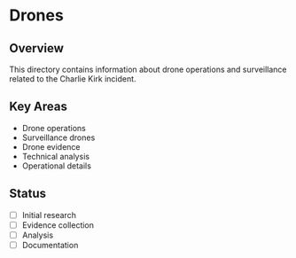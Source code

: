 # Drones

## Overview
This directory contains information about drone operations and surveillance related to the Charlie Kirk incident.

## Key Areas
- Drone operations
- Surveillance drones
- Drone evidence
- Technical analysis
- Operational details

## Status
- [ ] Initial research
- [ ] Evidence collection
- [ ] Analysis
- [ ] Documentation